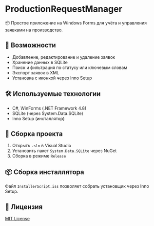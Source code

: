 # ProductionRequestManager

📦 Простое приложение на Windows Forms для учёта и управления заявками на производство.

## 🚀 Возможности

- Добавление, редактирование и удаление заявок
- Хранение данных в SQLite
- Поиск и фильтрация по статусу или ключевым словам
- Экспорт заявок в XML
- Установка с иконкой через Inno Setup

## 🛠️ Используемые технологии

- C#, WinForms (.NET Framework 4.8)
- SQLite (через System.Data.SQLite)
- Inno Setup (инсталлятор)

## 🧰 Сборка проекта

1. Открыть `.sln` в Visual Studio
2. Установить пакет `System.Data.SQLite` через NuGet
3. Сборка в режиме `Release`

## 📦 Сборка инсталлятора

Файл `InstallerScript.iss` позволяет собрать установщик через Inno Setup.

## 📄 Лицензия

[MIT License](LICENSE)
